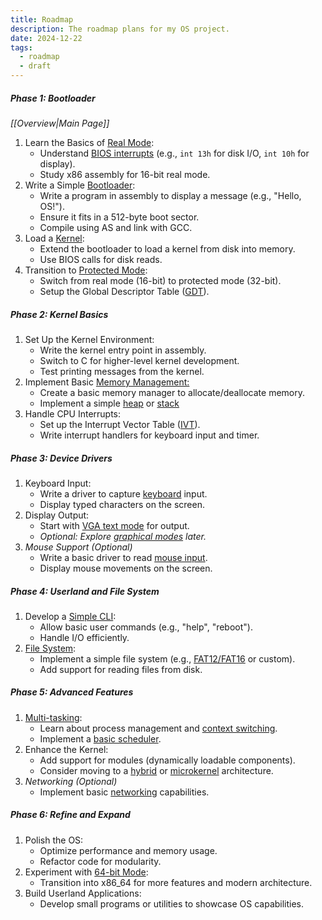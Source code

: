 ```yaml
---
title: Roadmap
description: The roadmap plans for my OS project.
date: 2024-12-22
tags:
  - roadmap
  - draft
---
```

##### **Phase 1: Bootloader**

*[[Overview|Main Page]]*
1. Learn the Basics of [Real Mode](https://wiki.osdev.org/Real_Mode):
	- Understand [BIOS interrupts](https://wiki.osdev.org/BIOS#BIOS_functions) (e.g., `int 13h` for disk I/O, `int 10h` for display).
	- Study x86 assembly for 16-bit real mode.
2. Write a Simple [Bootloader](https://wiki.osdev.org/Bootloader):
	- Write a program in assembly to display a message (e.g., "Hello, OS!").
	- Ensure it fits in a 512-byte boot sector.
	- Compile using AS and link with GCC.
3. Load a [Kernel](https://wiki.osdev.org/Kernel):
	- Extend the bootloader to load a kernel from disk into memory.
	- Use BIOS calls for disk reads.
4. Transition to [Protected Mode](https://wiki.osdev.org/Protected_Mode):
	- Switch from real mode (16-bit) to protected mode (32-bit).
	- Setup the Global Descriptor Table ([GDT](https://wiki.osdev.org/Global_Descriptor_Table)).

##### **Phase 2: Kernel Basics**

1. Set Up the Kernel Environment:
	- Write the kernel entry point in assembly.
	- Switch to C for higher-level kernel development.
	- Test printing messages from the kernel.
2. Implement Basic [Memory Management:](https://wiki.osdev.org/Memory_management)
	- Create a basic memory manager to allocate/deallocate memory.
	- Implement a simple [heap](https://wiki.osdev.org/Heap) or [stack](https://wiki.osdev.org/Stack)
3. Handle CPU Interrupts:
	- Set up the Interrupt Vector Table ([IVT](https://wiki.osdev.org/Interrupt_Vector_Table)).
	- Write interrupt handlers for keyboard input and timer.

##### **Phase 3: Device Drivers**

1. Keyboard Input:
	- Write a driver to capture [keyboard](https://wiki.osdev.org/PS/2_Keyboard) input.
	- Display typed characters on the screen.
2. Display Output:
	- Start with [VGA text mode](https://wiki.osdev.org/Text_UI) for output.
	- *Optional: Explore [graphical modes](https://wiki.osdev.org/GUI) later.*
3. *Mouse Support (Optional)*
	- Write a basic driver to read [mouse input](https://wiki.osdev.org/Mouse_Input).
	- Display mouse movements on the screen.

##### **Phase 4: Userland and File System**

1. Develop a [Simple CLI](https://wiki.osdev.org/Command_Line):
	- Allow basic user commands (e.g., "help", "reboot").
	- Handle I/O efficiently.
2. [File System](https://wiki.osdev.org/File_Systems):
	- Implement a simple file system (e.g., [FAT12/FAT16](https://wiki.osdev.org/FAT) or custom).
	- Add support for reading files from disk.

##### **Phase 5: Advanced Features**

1. [Multi-tasking](https://wiki.osdev.org/Kernel_Multitasking):
	- Learn about process management and [context switching](https://wiki.osdev.org/Context_Switching).
	- Implement a [basic scheduler](https://wiki.osdev.org/Processes_and_Threads).
2. Enhance the Kernel:
	- Add support for modules (dynamically loadable components).
	- Consider moving to a [hybrid](https://wiki.osdev.org/Hybrid_Kernel) or [microkernel](https://wiki.osdev.org/Microkernel) architecture.
3. *Networking (Optional)*
	- Implement basic [networking](https://wiki.osdev.org/Network_Stack) capabilities.
	
##### **Phase 6: Refine and Expand**

1. Polish the OS:
	- Optimize performance and memory usage.
	- Refactor code for modularity.
2. Experiment with [64-bit Mode](https://wiki.osdev.org/X86-64):
	- Transition into x86_64 for more features and modern architecture.
3. Build Userland Applications:
	- Develop small programs or utilities to showcase OS capabilities.